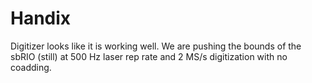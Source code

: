 # Handix

Digitizer looks like it is working well.  We are pushing the bounds of the sbRIO (still) at 500 Hz laser rep rate and 2 MS/s digitization with no coadding.
